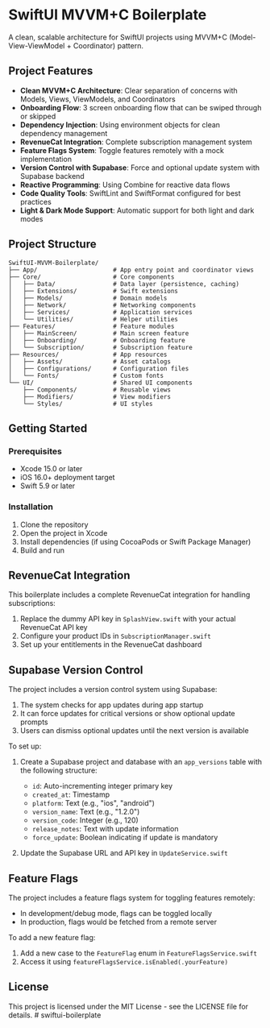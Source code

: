 # SwiftUI MVVM+C Boilerplate

A clean, scalable architecture for SwiftUI projects using MVVM+C (Model-View-ViewModel + Coordinator) pattern.

## Project Features

- **Clean MVVM+C Architecture**: Clear separation of concerns with Models, Views, ViewModels, and Coordinators
- **Onboarding Flow**: 3 screen onboarding flow that can be swiped through or skipped
- **Dependency Injection**: Using environment objects for clean dependency management
- **RevenueCat Integration**: Complete subscription management system
- **Feature Flags System**: Toggle features remotely with a mock implementation
- **Version Control with Supabase**: Force and optional update system with Supabase backend
- **Reactive Programming**: Using Combine for reactive data flows
- **Code Quality Tools**: SwiftLint and SwiftFormat configured for best practices
- **Light & Dark Mode Support**: Automatic support for both light and dark modes

## Project Structure

```
SwiftUI-MVVM-Boilerplate/
├── App/                     # App entry point and coordinator views
├── Core/                    # Core components
│   ├── Data/                # Data layer (persistence, caching)
│   ├── Extensions/          # Swift extensions
│   ├── Models/              # Domain models
│   ├── Network/             # Networking components
│   ├── Services/            # Application services
│   └── Utilities/           # Helper utilities
├── Features/                # Feature modules
│   ├── MainScreen/          # Main screen feature
│   ├── Onboarding/          # Onboarding feature
│   └── Subscription/        # Subscription feature
├── Resources/               # App resources
│   ├── Assets/              # Asset catalogs
│   ├── Configurations/      # Configuration files
│   └── Fonts/               # Custom fonts
└── UI/                      # Shared UI components
    ├── Components/          # Reusable views
    ├── Modifiers/           # View modifiers
    └── Styles/              # UI styles
```

## Getting Started

### Prerequisites

- Xcode 15.0 or later
- iOS 16.0+ deployment target
- Swift 5.9 or later

### Installation

1. Clone the repository
2. Open the project in Xcode
3. Install dependencies (if using CocoaPods or Swift Package Manager)
4. Build and run

## RevenueCat Integration

This boilerplate includes a complete RevenueCat integration for handling subscriptions:

1. Replace the dummy API key in `SplashView.swift` with your actual RevenueCat API key
2. Configure your product IDs in `SubscriptionManager.swift`
3. Set up your entitlements in the RevenueCat dashboard

## Supabase Version Control

The project includes a version control system using Supabase:

1. The system checks for app updates during app startup
2. It can force updates for critical versions or show optional update prompts
3. Users can dismiss optional updates until the next version is available

To set up:

1. Create a Supabase project and database with an `app_versions` table with the following structure:
   - `id`: Auto-incrementing integer primary key
   - `created_at`: Timestamp
   - `platform`: Text (e.g., "ios", "android")
   - `version_name`: Text (e.g., "1.2.0")
   - `version_code`: Integer (e.g., 120)
   - `release_notes`: Text with update information
   - `force_update`: Boolean indicating if update is mandatory

2. Update the Supabase URL and API key in `UpdateService.swift`

## Feature Flags

The project includes a feature flags system for toggling features remotely:

- In development/debug mode, flags can be toggled locally
- In production, flags would be fetched from a remote server

To add a new feature flag:

1. Add a new case to the `FeatureFlag` enum in `FeatureFlagsService.swift`
2. Access it using `featureFlagsService.isEnabled(.yourFeature)`

## License

This project is licensed under the MIT License - see the LICENSE file for details. # swiftui-boilerplate
